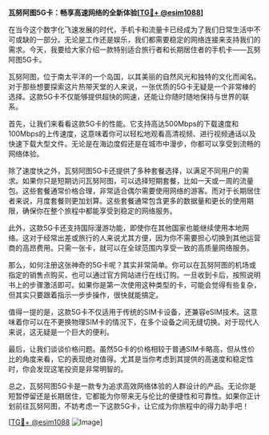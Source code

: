 **瓦努阿图5G卡：畅享高速网络的全新体验[[TG💪+ @esim1088](https://t.me/s/esim1088)]**

在当今这个数字化飞速发展的时代，手机卡和流量卡已经成为了我们日常生活中不可或缺的一部分。无论是工作还是娱乐，我们都需要稳定的网络连接来支持我们的需求。今天，我要给大家介绍一款特别适合旅行者和长期居住者的手机卡——瓦努阿图5G卡。

瓦努阿图，位于南太平洋的一个岛国，以其美丽的自然风光和独特的文化而闻名。对于那些想要探索这片热带天堂的人来说，一张优质的5G卡无疑是一个非常棒的选择。这款5G卡不仅能够提供超快的网速，还能让你随时随地保持与世界的联系。

首先，让我们来看看这款5G卡的性能。它支持高达500Mbps的下载速度和100Mbps的上传速度，这意味着你可以轻松地观看高清视频、进行视频通话以及快速下载大型文件。无论是在海边度假还是在城市中漫步，你都可以享受到流畅的网络体验。

除了速度快之外，瓦努阿图5G卡还提供了多种套餐选择，以满足不同用户的需求。如果你只是短期访问瓦努阿图，可以选择短期套餐，比如一天或一周的流量包。这些套餐通常价格合理，非常适合偶尔需要使用网络的游客。而对于长期居住者来说，月度套餐则更加划算。这些套餐通常包含更多的数据量和更长的使用期限，确保你在整个旅程中都能享受到稳定的网络服务。

此外，这款5G卡还支持国际漫游功能，即使你在其他国家也能继续使用本地网络。这对于经常出差或旅行的人来说尤其方便，因为你不需要担心切换到其他运营商的高昂费用。只需一张卡，就可以在全球范围内享受一致的高质量网络服务。

那么，如何注册这张神奇的5G卡呢？其实非常简单。你可以在瓦努阿图的机场或指定的销售点购买，也可以通过官方网站进行在线订购。一旦收到卡后，按照说明书上的步骤激活即可。如果你是第一次使用这种类型的卡，可能会觉得有些复杂，但其实只要跟着指示一步步操作，很快就能搞定。

值得一提的是，这款5G卡不仅适用于传统的SIM卡设备，还兼容eSIM技术。这意味着你可以在不更换物理SIM卡的情况下，在多个设备之间无缝切换。对于现代人来说，这无疑是一个巨大的便利。

最后，让我们谈谈价格问题。虽然5G卡的价格相较于普通SIM卡略高，但从性价比的角度来看，它的表现绝对值得。尤其是当你考虑到其提供的高速度和稳定性时，你会发现这笔投资是非常明智的。

总之，瓦努阿图5G卡是一款专为追求高效网络体验的人群设计的产品。无论你是短暂停留还是长期居住，它都能为你带来无与伦比的便捷性和可靠性。如果你正计划前往瓦努阿图，不妨考虑一下这款5G卡，让它成为你旅程中的得力助手吧！

[[TG💪+ @esim1088](https://t.me/s/esim1088) ![Image](https://i.postimg.cc/4NQfJmqS/Snipaste-2025-05-13-00-14-12.png)]